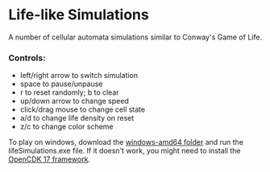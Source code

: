 # Life-like Simulations
A number of cellular automata simulations similar to Conway's Game of Life.
### Controls:
- left/right arrow to switch simulation
- space to pause/unpause
- r to reset randomly; b to clear
- up/down arrow to change speed
- click/drag mouse to change cell state
- a/d to change life density on reset
- z/c to change color scheme

To play on windows, download the [windows-amd64 folder](https://github.com/123xxgamer/life-sims/tree/b832993c0b817515af716e8450877a385f6d3da1/lifeSimulations/windows-amd64) and run the lifeSimulations.exe file. If it doesn't work, you might need to install the [OpenCDK 17 framework](https://adoptium.net/temurin/releases/?version=17&os=windows). 

